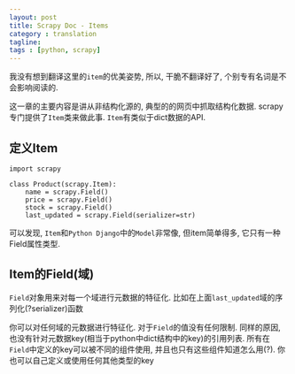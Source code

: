 ```yaml
---
layout: post
title: Scrapy Doc - Items
category : translation
tagline: 
tags : [python, scrapy]
---
```


我没有想到翻译这里的`item`的优美姿势, 所以, 干脆不翻译好了, 个别专有名词是不会影响阅读的.

这一章的主要内容是讲从非结构化源的, 典型的的网页中抓取结构化数据. scrapy专门提供了`Item`类来做此事. `Item`有类似于dict数据的API.

## 定义Item

```
import scrapy

class Product(scrapy.Item):
    name = scrapy.Field()
    price = scrapy.Field()
    stock = scrapy.Field()
    last_updated = scrapy.Field(serializer=str)
```

可以发现, `Item`和`Python Django`中的`Model`非常像, 但item简单得多, 它只有一种Field属性类型.


## Item的Field(域)

`Field`对象用来对每一个域进行元数据的特征化. 比如在上面`last_updated`域的序列化(?serializer)函数

你可以对任何域的元数据进行特征化. 对于`Field`的值没有任何限制. 同样的原因, 也没有针对元数据key(相当于python中dict结构中的key)的引用列表. 所有在`Field`中定义的key可以被不同的组件使用, 并且也只有这些组件知道怎么用(?). 你也可以自己定义或使用任何其他类型的key